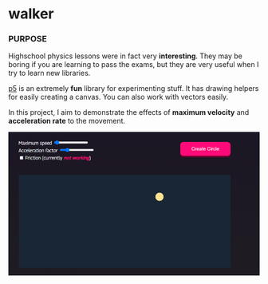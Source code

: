 # walker

### PURPOSE
Highschool physics lessons were in fact very **interesting**. They may be boring if you are learning to pass the exams, but they are very useful when I try to learn new libraries.

[p5](https://p5js.org/) is an extremely **fun** library for experimenting stuff. It has drawing helpers for easily creating a canvas. You can also work with vectors easily.

In this project, I aim to demonstrate the effects of **maximum velocity** and **acceleration rate** to the movement.

![Image of website](https://github.com/AlperGurel/walker/blob/master/ss.png)
